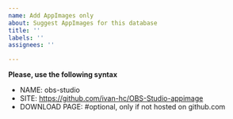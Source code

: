 ```yaml
---
name: Add AppImages only
about: Suggest AppImages for this database
title: ''
labels: ''
assignees: ''

---
```


**Please, use the following syntax**
- NAME: obs-studio
- SITE: https://github.com/ivan-hc/OBS-Studio-appimage
- DOWNLOAD PAGE: #optional, only if not hosted on github.com
